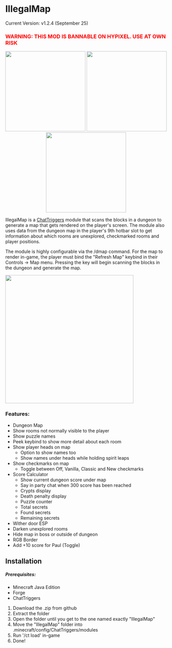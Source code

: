# IllegalMap
Current Version: v1.2.4 (September 25)
<h3 style="color:red">WARNING: THIS MOD IS BANNABLE ON HYPIXEL. USE AT OWN RISK</h3>

<div class="row" align="center">
  <img src="https://i.imgur.com/kT8BeQN.png" height="250" />
  <img src="https://i.imgur.com/zHpmwzf.png" height="250"/>
  <img src="https://i.imgur.com/hqq6Drn.png" height="250"/>
</div>

IllegalMap is a [ChatTriggers](https://chattriggers.com) module that scans the blocks in a dungeon to generate a map that gets rendered on the player's screen. The module also uses data from the dungeon map in the player's 9th hotbar slot to get information about which rooms are unexplored, checkmarked rooms and player positions.

The module is highly configurable via the /dmap command. For the map to render in-game, the player must bind the "Refresh Map" keybind in their Controls -> Map menu. Pressing the key will begin scanning the blocks in the dungeon and generate the map.

<img src="https://i.imgur.com/A6n9TEI.png" height=400/>

### Features:
- Dungeon Map
- Show rooms not normally visible to the player
- Show puzzle names
- Peek keybind to show more detail about each room
- Show player heads on map
  - Option to show names too
  - Show names under heads while holding spirit leaps
- Show checkmarks on map
  - Toggle between Off, Vanilla, Classic and New checkmarks
- Score Calculator
  - Show current dungeon score under map
  - Say in party chat when 300 score has been reached
  - Crypts display
  - Death penalty display
  - Puzzle counter
  - Total secrets
  - Found secrets
  - Remaining secrets
- Wither door ESP
- Darken unexplored rooms
- Hide map in boss or outside of dungeon
- RGB Border
- Add +10 score for Paul (Toggle)

## Installation
##### Prerequisites:
- Minecraft Java Edition
- Forge
- ChatTriggers

1. Download the .zip from github
2. Extract the folder
3. Open the folder until you get to the one named exactly "IllegalMap"
4. Move the "IllegalMap" folder into .minecraft/config/ChatTriggers/modules
5. Run '/ct load' in-game
6. Done!

